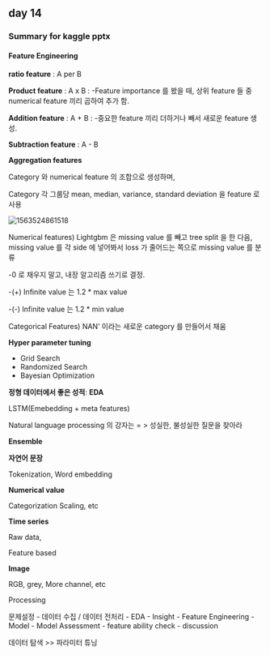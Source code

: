 ## day 14

### Summary for kaggle pptx

#### Feature Engineering



**ratio feature** : A per B

**Product feature** : A x B : -Feature importance 를 봤을 때, 상위 feature 들 중 numerical feature 끼리 곱하여 추가 함.

**Addition feature** : A + B : -중요한 feature 끼리 더하거나 빼서 새로운 feature 생성.

**Subtraction feature** : A - B

**Aggregation features** 

Category 와 numerical feature 의 조합으로 생성하며, 

Category 각 그룹당 mean, median, variance, standard deviation 을 feature 로 사용

![1563524861518](C:\Users\user\AppData\Roaming\Typora\typora-user-images\1563524861518.png)

Numerical features) Lightgbm 은 missing value 를 빼고 tree split 을 한 다음, missing value 를 각 side 에 넣어봐서 loss 가 줄어드는 쪽으로 missing value 를 분류

-0 로 채우지 말고, 내장 알고리즘 쓰기로 결정.

-(+) Infinite value 는 1.2 * max value 

-(-) Infinite value 는 1.2 * min value 



Categorical Features) NAN’ 이라는 새로운 category 를 만들어서 채움



**Hyper parameter tuning**

* Grid Search
* Randomized Search
* Bayesian Optimization

**정형 데이터에서 좋은 성적**:  **EDA**

LSTM(Emebedding + meta features)

Natural language processing 의 강자는 = > 성실한, 불성실한 질문을 찾아라

**Ensemble**



**자연어  문장**

Tokenization, Word embedding

**Numerical value**

Categorization Scaling, etc

**Time series**

Raw data,

Feature based

**Image**

RGB, grey, More  channel, etc



Processing

문제설정 - 데이터 수집 / 데이터 전처리 - EDA - Insight - Feature Engineering - Model - Model Assessment - feature ability check - discussion

데이터 탐색 >> 파라미터 튜닝 
